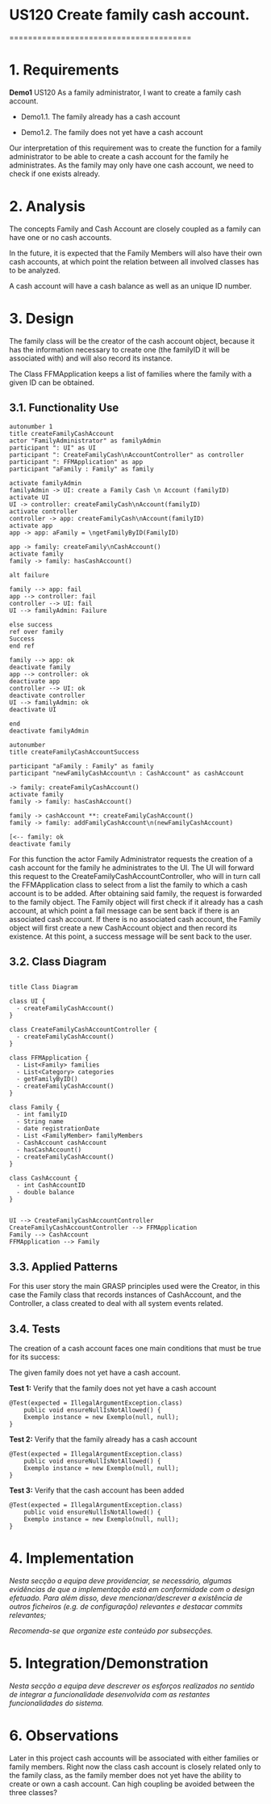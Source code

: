 # US120 Create family cash account.
=======================================

# 1. Requirements

**Demo1** US120 As a family administrator, I want to create a family cash account.

- Demo1.1. The family already has a cash account
  
- Demo1.2. The family does not yet have a cash account

Our interpretation of this requirement was to create the function for a family administrator to be able to create a cash account for the family he administrates. As the family may only have one cash account, we need to check if one exists already.

# 2. Analysis

The concepts Family and Cash Account are closely coupled as a family can have one or no cash accounts.

In the future, it is expected that the Family Members will also have their own cash accounts, at which point the relation between all involved classes has to be analyzed.

A cash account will have a cash balance as well as an unique ID number.

# 3. Design

The family class will be the creator of the cash account object, because it has the information necessary to create one (the familyID it will be associated with) and will also record its instance.

The Class FFMApplication keeps a list of families where the family with a given ID can be obtained.

## 3.1. Functionality Use

```puml
autonumber 1
title createFamilyCashAccount
actor "FamilyAdministrator" as familyAdmin
participant ": UI" as UI
participant ": CreateFamilyCash\nAccountController" as controller
participant ": FFMApplication" as app
participant "aFamily : Family" as family

activate familyAdmin
familyAdmin -> UI: create a Family Cash \n Account (familyID)
activate UI
UI -> controller: createFamilyCash\nAccount(familyID)
activate controller
controller -> app: createFamilyCash\nAccount(familyID)
activate app
app -> app: aFamily = \ngetFamilyByID(FamilyID)

app -> family: createFamily\nCashAccount()
activate family
family -> family: hasCashAccount()

alt failure

family --> app: fail
app --> controller: fail
controller --> UI: fail
UI --> familyAdmin: Failure

else success
ref over family
Success
end ref

family --> app: ok
deactivate family
app --> controller: ok
deactivate app
controller --> UI: ok
deactivate controller
UI --> familyAdmin: ok
deactivate UI

end
deactivate familyAdmin
```

```puml
autonumber
title createFamilyCashAccountSuccess

participant "aFamily : Family" as family
participant "newFamilyCashAccount\n : CashAccount" as cashAccount

-> family: createFamilyCashAccount()
activate family
family -> family: hasCashAccount()

family -> cashAccount **: createFamilyCashAccount()
family -> family: addFamilyCashAccount\n(newFamilyCashAccount)

[<-- family: ok
deactivate family
```

For this function the actor Family Administrator requests the creation of a cash account for the family he administrates to the UI.
The UI will forward this request to the CreateFamilyCashAccountController, who will in turn call the FFMApplication class to select from a list the family to which a cash account is to be added. After obtaining said family, the request is forwarded to the family object.
The Family object will first check if it already has a cash account, at which point a fail message can be sent back if there is an associated cash account.
If there is no associated cash account, the Family object will first create a new CashAccount object and then record its existence. At this point, a success message will be sent back to the user.

## 3.2. Class Diagram

```puml

title Class Diagram

class UI {
  - createFamilyCashAccount()
}

class CreateFamilyCashAccountController {
  - createFamilyCashAccount()
}

class FFMApplication {
  - List<Family> families
  - List<Category> categories
  - getFamilyByID()
  - createFamilyCashAccount()
}

class Family {
  - int familyID
  - String name
  - date registrationDate
  - List <FamilyMember> familyMembers
  - CashAccount cashAccount
  - hasCashAccount()
  - createFamilyCashAccount()
}

class CashAccount {
  - int CashAccountID
  - double balance
}


UI --> CreateFamilyCashAccountController
CreateFamilyCashAccountController --> FFMApplication
Family --> CashAccount
FFMApplication --> Family

```

## 3.3. Applied Patterns

For this user story the main GRASP principles used were the Creator, in this case the Family class that records instances of CashAccount, and the Controller, a class created to deal with all system events related.

## 3.4. Tests 

The creation of a cash account faces one main conditions that must be true for its success:

The given family does not yet have a cash account.

**Test 1:** Verify that the family does not yet have a cash account

	@Test(expected = IllegalArgumentException.class)
		public void ensureNullIsNotAllowed() {
		Exemplo instance = new Exemplo(null, null);
	}

**Test 2:** Verify that the family already has a cash account

	@Test(expected = IllegalArgumentException.class)
		public void ensureNullIsNotAllowed() {
		Exemplo instance = new Exemplo(null, null);
	}

**Test 3:** Verify that the cash account has been added

	@Test(expected = IllegalArgumentException.class)
		public void ensureNullIsNotAllowed() {
		Exemplo instance = new Exemplo(null, null);
	}

# 4. Implementation

*Nesta secção a equipa deve providenciar, se necessário, algumas evidências de que a implementação está em conformidade com o design efetuado. Para além disso, deve mencionar/descrever a existência de outros ficheiros (e.g. de configuração) relevantes e destacar commits relevantes;*

*Recomenda-se que organize este conteúdo por subsecções.*

# 5. Integration/Demonstration

*Nesta secção a equipa deve descrever os esforços realizados no sentido de integrar a funcionalidade desenvolvida com as restantes funcionalidades do sistema.*

# 6. Observations

Later in this project cash accounts will be associated with either families or family members. Right now the class cash account is closely related only to the family class, as the family member does not yet have the ability to create or own a cash account. Can high coupling be avoided between the three classes?



